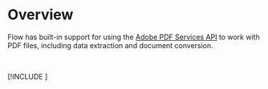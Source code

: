 # Overview
Flow has built-in support for using the [Adobe PDF Services API](https://developer.adobe.com/document-services/docs/overview/) to work with PDF files, including data extraction and document conversion.

<br/>

[!INCLUDE [](./__videos.md)]